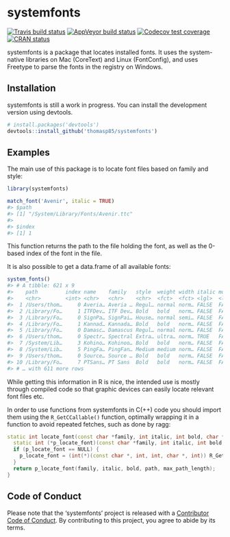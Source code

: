 
<!-- README.md is generated from README.Rmd. Please edit that file -->

# systemfonts

<!-- badges: start -->

[![Travis build
status](https://travis-ci.org/thomasp85/systemfonts.svg?branch=master)](https://travis-ci.org/thomasp85/systemfonts)
[![AppVeyor build
status](https://ci.appveyor.com/api/projects/status/github/thomasp85/systemfonts?branch=master&svg=true)](https://ci.appveyor.com/project/thomasp85/systemfonts)
[![Codecov test
coverage](https://codecov.io/gh/thomasp85/systemfonts/branch/master/graph/badge.svg)](https://codecov.io/gh/thomasp85/systemfonts?branch=master)
[![CRAN
status](https://www.r-pkg.org/badges/version/systemfonts)](https://cran.r-project.org/package=systemfonts)
<!-- badges: end -->

systemfonts is a package that locates installed fonts. It uses the
system-native libraries on Mac (CoreText) and Linux (FontConfig), and
uses Freetype to parse the fonts in the registry on Windows.

## Installation

systemfonts is still a work in progress. You can install the development
version using devtools.

``` r
# install.packages('devtools')
devtools::install_github('thomasp85/systemfonts')
```

## Examples

The main use of this package is to locate font files based on family and
style:

``` r
library(systemfonts)

match_font('Avenir', italic = TRUE)
#> $path
#> [1] "/System/Library/Fonts/Avenir.ttc"
#> 
#> $index
#> [1] 1
```

This function returns the path to the file holding the font, as well as
the 0-based index of the font in the file.

It is also possible to get a data.frame of all available fonts:

``` r
system_fonts()
#> # A tibble: 621 x 9
#>    path         index name    family   style  weight width italic monospace
#>    <chr>        <int> <chr>   <chr>    <chr>  <fct>  <fct> <lgl>  <lgl>    
#>  1 /Users/thom…     0 Averia… Averia … Regul… normal norm… FALSE  FALSE    
#>  2 /Library/Fo…     1 ITFDev… ITF Dev… Bold   bold   norm… FALSE  FALSE    
#>  3 /Library/Fo…     0 SignPa… SignPai… House… normal semi… FALSE  FALSE    
#>  4 /Library/Fo…     1 Kannad… Kannada… Bold   bold   norm… FALSE  FALSE    
#>  5 /Library/Fo…     0 Damasc… Damascus Regul… normal norm… FALSE  FALSE    
#>  6 /Users/thom…     0 Spectr… Spectral Extra… ultra… norm… TRUE   FALSE    
#>  7 /System/Lib…     3 Kohino… Kohinoo… Bold   bold   norm… FALSE  FALSE    
#>  8 /System/Lib…     5 PingFa… PingFan… Medium medium norm… FALSE  FALSE    
#>  9 /Users/thom…     0 Source… Source … Bold   bold   norm… FALSE  FALSE    
#> 10 /Library/Fo…     7 PTSans… PT Sans  Bold   bold   norm… FALSE  FALSE    
#> # … with 611 more rows
```

While getting this information in R is nice, the intended use is mostly
through compiled code so that graphic devices can easily locate relevant
font files etc.

In order to use functions from systemfonts in C(++) code you should
import them using the `R_GetCCallable()` function, optimally wrapping it
in a function to avoid repeated fetches, such as done by
ragg:

``` cpp
static int locate_font(const char *family, int italic, int bold, char *path, int max_path_length) {
  static int (*p_locate_font)(const char *family, int italic, int bold, char *path, int max_path_length) = NULL;
  if (p_locate_font == NULL) {
    p_locate_font = (int(*)(const char *, int, int, char *, int)) R_GetCCallable("systemfonts", "locate_font");
  }
  return p_locate_font(family, italic, bold, path, max_path_length);
}
```

## Code of Conduct

Please note that the ‘systemfonts’ project is released with a
[Contributor Code of Conduct](CODE_OF_CONDUCT.md). By contributing to
this project, you agree to abide by its terms.
